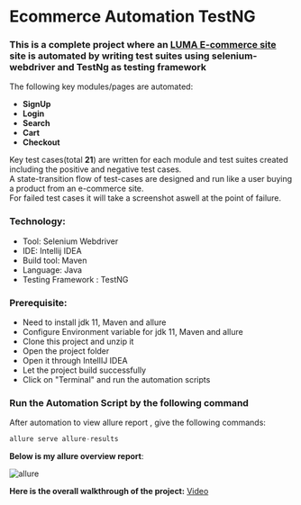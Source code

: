 # Ecommerce Automation TestNG

### This is a complete project where an [LUMA E-commerce site](https://magento.softwaretestingboard.com/) site is automated by writing test suites using selenium-webdriver and TestNg as testing framework

The following key modules/pages are automated:

- **SignUp**
- **Login**
- **Search**
- **Cart**
- **Checkout**</br>

Key test cases(total **21**) are written for each module and test suites created including the positive and negative test cases.</br>A state-transition flow of test-cases are designed and run like a user buying a product from an e-commerce site.</br>
For failed test cases it will take a screenshot aswell at the point of failure.


### Technology: </br>

- Tool: Selenium Webdriver
- IDE: Intellij IDEA
- Build tool: Maven
- Language: Java
- Testing Framework : TestNG

### Prerequisite: </br>

- Need to install jdk 11, Maven and allure
- Configure Environment variable for jdk 11, Maven and allure
- Clone this project and unzip it
- Open the project folder
- Open it through IntellIJ IDEA
- Let the project build successfully
- Click on "Terminal" and run the automation scripts

### Run the Automation Script by the following command

 After automation to view allure report , give the following commands:

```java
allure serve allure-results
```

**Below is my allure overview report**:

![allure](https://github.com/AhmedMegahed488/LUMA_Automation_Testing_Selenium_TestNG/assets/65961550/9a040bae-57f7-4fe1-8df1-4cee432c4d0a)

**Here is the overall walkthrough of the project:** [Video](https://drive.google.com/drive/folders/1XePPRbPe54i6ITbip0LwTuuzGOlEN8aX)</br>
